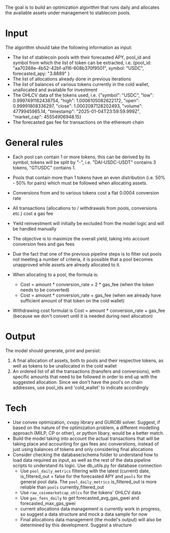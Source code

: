 The goal is to build an optimization algorithm that runs daily and allocates the available assets under management to stablecoin pools.

# Input 

The algorithm should take the following information as input:

* The list of stablecoin pools with their forecasted APY, pool_id and symbol from which the list of token can be extracted, i.e. {pool_id: "aa70268e-4b52-42bf-a116-608b370f9501", symbol: "USDC", forecasted_apy: "3.8889" }
* The list of allocations already done in previous iterations
* The list of balances of various tokens currently in the cold wallet, unallocated and available for investment
* The OHLCV data of the tokens used, i.e. {"symbol": "USDC", "low": 0.9997491162438754, "high": 1.0006105082622172, "open": 0.99991808336297, "close": 1.0002087128202493, "volume": 4779945985.14, "timestamp": "2025-01-04T23:59:59.999Z", "market_cap": 45554906948.15}
* The forecasted gas fee for transactions on the ethereum chain

# General rules

* Each pool can contain 1 or more tokens, this can be derived by its symbol, tokens will be split by "-", i.e. "DAI-USDC-USDT" contains 3 tokens, "GTUSDC" contains 1.
* Pools that contain more than 1 tokens have an even distribution (i.e. 50% - 50% for pairs) which must be followed when allocating assets.
* Conversions from and to various tokens cost a flat 0.0004 conversion rate
* All transactions (allocations to / withdrawals from pools, conversions etc.) cost a gas fee
* Yield reinvestment will initially be excluded from the model logic and will be handled manually
* The objective is to maximize the overall yield, taking into account conversion fees and gas fees
* Due the fact that one of the previous pipeline steps is to filter out pools not meeting a number  of criteria, it is possible that a pool becomes unapproved  while assets are already allocated to it.
* When allocating to a pool, the formula is:

    * Cost = amount * conversion_rate + 2 * gas_fee  (when the token needs to be converted)
    * Cost = amount * conversion_rate + gas_fee  (when we already have sufficient amount of that token on the cold wallet)

* Withdrawing cost formulat is Cost = amount * conversion_rate + gas_fee (because we don't convert until it is needed during next allocation)

# Output

The model should generate, print and persist:

1) A final allocation of assets, both to pools and their respective tokens, as well as tokens to be unallocated in the cold wallet
2) An ordered list of all the transactions (transfers and conversions), with specific amounts that need to be followed in order to end up with the suggested allocation. Since we don't have the pool's on chain addresses, use pool_ids and 'cold_wallet' to indicate accordingly

# Tech

* Use convex optimization, cvxpy library and GUROBI solver. Suggest, if based on the nature of the optimization problem, a different modelling approach (MILP, CP or other), or python libary, would be a better match.
* Build the model taking into account the actual transactions that will be taking place and accounting for gas fees anc converstions, instead of just using balances of tokens and only considering final allocations
* Consider checking the database/schema folder to understand how to load data required as input, as well as the rest of the data pipeline scripts to understand its logic. Use db_utils.py for database connection
    * Use `pool_daily_metrics` filtering with the latest (current) date, is_filtered_out = false  for the forecasted APY and `pools` for the general pool data. The `pool_daily_metrics` is_filtered_out is more reliable than `pools` currently_filtered_out
    * Use `raw_coinmarketcap_ohlcv` for the tokens' OHLCV data
    * Use `gas_fees_daily` to get forecasted_avg_gas_gwei and forecasted_max_gas_gwei
    * current allocations data management is currently work in progress, so suggest a data structure and mock a data sample for now
    * Final allocations data management (the model's output) will also be determined by this development. Suggest a structure



